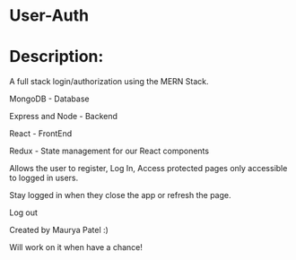 # User-Auth

# Description:
A full stack login/authorization using the MERN Stack.

MongoDB - Database

Express and Node - Backend

React - FrontEnd

Redux - State management for our React components

Allows the user to register, Log In, Access protected pages only accessible to logged in users. 

Stay logged in when they close the app or refresh the page. 

Log out

Created by Maurya Patel :)

Will work on it when have a chance! 